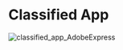 # Classified App

![classified_app_AdobeExpress](https://user-images.githubusercontent.com/113386484/199617353-e7f7f615-1e0b-443d-9b59-09c3419deeed.gif)
